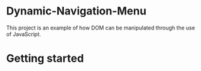 # Dynamic-Navigation-Menu
This project is an example of how DOM can be manipulated through the use of JavaScript.
# Getting started
